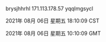 brysjhhrhl 171.113.178.57 yqqlmgsycl

2021年 08月 06日 星期五 18:10:09 CST

2021年 08月 06日 星期五 10:10:09 GMT
